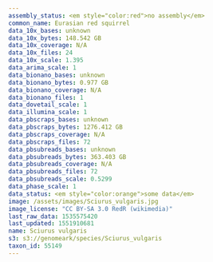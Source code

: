 ```yaml
---
assembly_status: <em style="color:red">no assembly</em>
common_name: Eurasian red squirrel
data_10x_bases: unknown
data_10x_bytes: 148.542 GB
data_10x_coverage: N/A
data_10x_files: 24
data_10x_scale: 1.395
data_arima_scale: 1
data_bionano_bases: unknown
data_bionano_bytes: 0.977 GB
data_bionano_coverage: N/A
data_bionano_files: 1
data_dovetail_scale: 1
data_illumina_scale: 1
data_pbscraps_bases: unknown
data_pbscraps_bytes: 1276.412 GB
data_pbscraps_coverage: N/A
data_pbscraps_files: 72
data_pbsubreads_bases: unknown
data_pbsubreads_bytes: 363.403 GB
data_pbsubreads_coverage: N/A
data_pbsubreads_files: 72
data_pbsubreads_scale: 0.5299
data_phase_scale: 1
data_status: <em style="color:orange">some data</em>
image: /assets/images/Sciurus_vulgaris.jpg
image_license: "CC BY-SA 3.0 RedR (wikimedia)"
last_raw_data: 1535575420
last_updated: 1551910681
name: Sciurus vulgaris
s3: s3://genomeark/species/Sciurus_vulgaris
taxon_id: 55149
---
```

